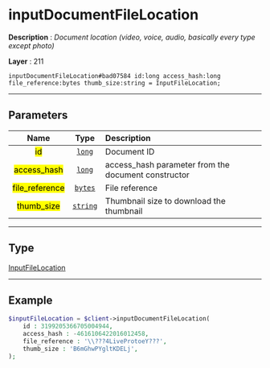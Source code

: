 # inputDocumentFileLocation

**Description** : *Document location (video, voice, audio, basically every type except photo)*

**Layer** : 211

```tl
inputDocumentFileLocation#bad07584 id:long access_hash:long file_reference:bytes thumb_size:string = InputFileLocation;
```

---

## Parameters

| Name | Type | Description |
| :---: | :---: | :--- |
| <mark>id</mark> | [`long`](type/long) | Document ID |
| <mark>access_hash</mark> | [`long`](type/long) | access_hash parameter from the document constructor |
| <mark>file_reference</mark> | [`bytes`](type/bytes) | File reference |
| <mark>thumb_size</mark> | [`string`](type/string) | Thumbnail size to download the thumbnail |

---

## Type

[InputFileLocation](type/InputFileLocation)

---

## Example

```php
$inputFileLocation = $client->inputDocumentFileLocation(
	id : 3199205366705004944,
	access_hash : -4616106422016012458,
	file_reference : '\\???4LiveProtoeY???',
	thumb_size : 'B6mGhwPYgltKDELj',
);
```